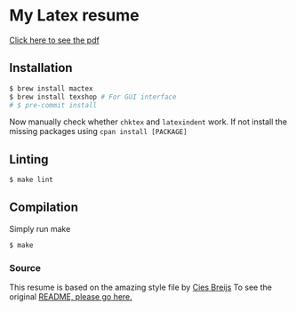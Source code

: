 # My Latex resume

[Click here to see the pdf](www.todo.com)

## Installation
```bash
$ brew install mactex
$ brew install texshop # For GUI interface
# $ pre-commit install
```
Now manually check whether `chktex` and `latexindent` work. If not install the missing packages using `cpan install [PACKAGE]`

## Linting
```bash
$ make lint
```

## Compilation
Simply run make
```bash
$ make
```

### Source
This resume is based on the amazing style file by [Cies Breijs](https://github.com/cies) To see the original [README, please go here.](https://github.com/cies/resume)